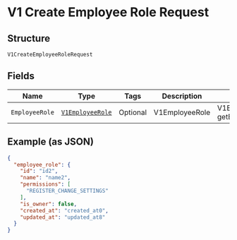 
# V1 Create Employee Role Request

## Structure

`V1CreateEmployeeRoleRequest`

## Fields

| Name | Type | Tags | Description | Getter |
|  --- | --- | --- | --- | --- |
| `EmployeeRole` | [`V1EmployeeRole`](/doc/models/v1-employee-role.md) | Optional | V1EmployeeRole | V1EmployeeRole getEmployeeRole() |

## Example (as JSON)

```json
{
  "employee_role": {
    "id": "id2",
    "name": "name2",
    "permissions": [
      "REGISTER_CHANGE_SETTINGS"
    ],
    "is_owner": false,
    "created_at": "created_at0",
    "updated_at": "updated_at8"
  }
}
```


